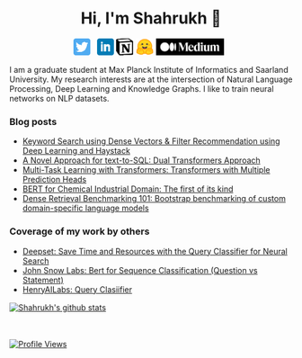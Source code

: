 

<!--
**shahrukhx01/shahrukhx01** is a ✨ _special_ ✨ repository because its `README.md` (this file) appears on your GitHub profile.

Here are some ideas to get you started:

- 🔭 I’m currently working on ...
- 🌱 I’m currently learning ...
- 👯 I’m looking to collaborate on ...
- 🤔 I’m looking for help with ...
- 💬 Ask me about ...
- 📫 How to reach me: ...
- 😄 Pronouns: ...
- ⚡ Fun fact: ...
-->
<h1 align="center">Hi, I'm Shahrukh 👋</h1>
<p align='center'>
<a href="https://twitter.com/shahrukhx001"><img height="30" src="https://github.com/shahrukhx01/shahrukhx01/blob/main/twitter.png?raw=true"></a>&nbsp;&nbsp;
<a href="https://www.linkedin.com/in/shahrukhx01/"><img height="30" src="https://github.com/shahrukhx01/shahrukhx01/blob/main/linkedin.png?raw=true"></a>
<a href="https://wave-position-b97.notion.site/Paper-Book-Notes-by-Shahrukh-96002e8e97c6487ea5fbf8ad4097731a"><img height="30" src="https://github.com/shahrukhx01/shahrukhx01/blob/main/notion.png?raw=true"></a>
<a href="https://huggingface.co/shahrukhx01/"><img height="30" src="https://github.com/shahrukhx01/shahrukhx01/blob/main/huggingface.svg?raw=true"></a>
<a  href="https://medium.com/@shahrukhx01"><img id="medium_link" height="30" src="https://github.com/shahrukhx01/shahrukhx01/blob/main/medium.png?raw=true"></a>&nbsp;&nbsp;
</p>

I am a graduate student at Max Planck Institute of Informatics and Saarland University. My research interests are at the intersection of Natural Language Processing, Deep Learning and Knowledge Graphs. I like to train neural networks on NLP datasets.

<!--
My open source contributions include -
- [**Haystack**](https://github.com/deepset-ai/haystack) (**Contributor**): Haystack is an end-to-end framework that enables you to build powerful and production-ready pipelines for different search use cases.<br><!-- &nbsp;&nbsp;&nbsp;&nbsp;&nbsp;&nbsp;&nbsp;&nbsp;&nbsp;&nbsp;<img height="500" align="center" src="https://user-images.githubusercontent.com/6007894/129435485-182e9c15-813f-46f6-be92-26e3526fd6f2.png" />
- [**Obsei**](https://github.com/obsei/obsei) (**Collaborator**): Obsei is intended to be a workflow automation tool for text analysis need. Obsei can help any organization in creation of NLP powered end to end workflow which can ease their customer engagement.
- [**Multilingual PDF to Text**](https://github.com/shahrukhx01/multilingual-pdf2text) (**Creator**): A python library for extracting text from PDFs without losing the formatting of the PDF content.
- [**Linkedin Jobs PyScraper**](https://github.com/shahrukhx01/linkedin-jobs-pyscraper) (**Creator**): Scrape public jobs postings from LinkedIn in native python without selenium or any headless browser.
- [**clean-code-python**](https://github.com/zedr/clean-code-python) (**Contributor**): 🛁 Clean Code concepts adapted for Python
- and more...
<br/><br/>
-->
<!--
### Research paper/book notes
<!-- BLOG-POST-LIST:START
- [NLP Research Notes and Resources](https://wave-position-b97.notion.site/Paper-Book-Notes-by-Shahrukh-96002e8e97c6487ea5fbf8ad4097731a)
-->
### Blog posts
<!-- BLOG-POST-LIST:START -->
- [Keyword Search using Dense Vectors & Filter Recommendation using Deep Learning and Haystack](https://medium.com/@shahrukhx01/keyword-search-using-dense-vectors-filter-recommendation-using-deep-learning-and-haystack-5b242de176d1)
- [A Novel Approach for text-to-SQL: Dual Transformers Approach](https://medium.com/@shahrukhx01/a-novel-approach-for-text-to-sql-dual-transformers-approach-e2a285dfb630)
- [Multi-Task Learning with Transformers: Transformers with Multiple Prediction Heads](https://medium.com/@shahrukhx01/multi-task-learning-with-transformers-part-1-multi-prediction-heads-b7001cf014bf)
- [BERT for Chemical Industrial Domain: The first of its kind](https://medium.com/@shahrukhx01/bert-for-chemical-industrial-domain-the-first-of-its-kind-ae7e2c09708a)
- [Dense Retrieval Benchmarking 101: Bootstrap benchmarking of custom domain-specific language models](https://medium.com/@shahrukhx01/dense-retrieval-benchmarking-101-bootstrap-benchmarking-of-custom-domain-specific-language-models-f9cb53125c84)
<!-- BLOG-POST-LIST:END -->

### Coverage of my work by others
<!-- Coverage-POST-LIST:START -->
- [Deepset: Save Time and Resources with the Query Classifier for Neural Search](https://www.deepset.ai/blog/save-resources-with-query-classifier-for-neural-search)
- [John Snow Labs: Bert for Sequence Classification (Question vs Statement)](https://nlp.johnsnowlabs.com/2021/11/04/bert_sequence_classifier_question_statement_en.html)
- [HenryAILabs: Query Clasiifier](https://www.youtube.com/watch?t=298&v=kVHmtPYmdb4&feature=youtu.be&ab_channel=HenryAILabs)
<!-- Coverage-POST-LIST:END -->

<a align="center" href="https://github.com/anuraghazra/github-readme-stats">
  <img align="center" src="https://github-readme-stats.anuraghazra1.vercel.app/api?username=shahrukhx01&show_icons=true&include_all_commits=true&theme=material-palenight" alt="Shahrukh's github stats" />
</a>

<br/><br/>
[![Profile Views](https://komarev.com/ghpvc/?username=shahrukhx01&color=blue&style=plastic)](https://github.com/shahrukhx01)
